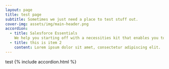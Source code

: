 ```yaml
---
layout: page
title: test page
subtitle: Sometimes we just need a place to test stuff out.
cover-img: assets/img/main-header.png
accordion: 
  - title: Salesforce Essentials
    We help you starting off with a necessities kit that enables you to track all communication, manage leads and opportunities, look after accounts, create dashboards and reports, and support your existing clients all in one place. 
  - title: this is item 2
    content: Lorem ipsum dolor sit amet, consectetur adipiscing elit.
---
```



test
{% include accordion.html %}
